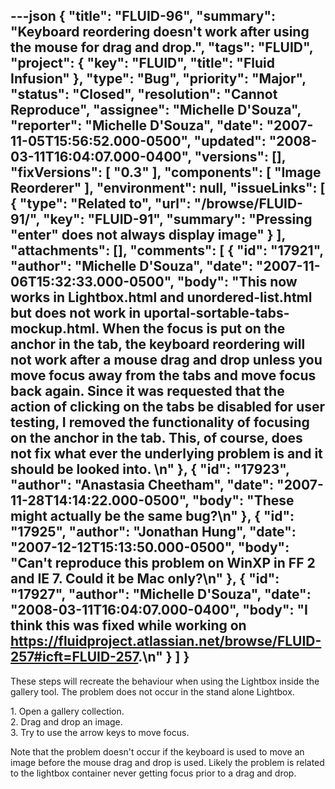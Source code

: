 ---json
{
  "title": "FLUID-96",
  "summary": "Keyboard reordering doesn't work after using the mouse for drag and drop.",
  "tags": "FLUID",
  "project": {
    "key": "FLUID",
    "title": "Fluid Infusion"
  },
  "type": "Bug",
  "priority": "Major",
  "status": "Closed",
  "resolution": "Cannot Reproduce",
  "assignee": "Michelle D'Souza",
  "reporter": "Michelle D'Souza",
  "date": "2007-11-05T15:56:52.000-0500",
  "updated": "2008-03-11T16:04:07.000-0400",
  "versions": [],
  "fixVersions": [
    "0.3"
  ],
  "components": [
    "Image Reorderer"
  ],
  "environment": null,
  "issueLinks": [
    {
      "type": "Related to",
      "url": "/browse/FLUID-91/",
      "key": "FLUID-91",
      "summary": "Pressing \"enter\" does not always display image"
    }
  ],
  "attachments": [],
  "comments": [
    {
      "id": "17921",
      "author": "Michelle D'Souza",
      "date": "2007-11-06T15:32:33.000-0500",
      "body": "This now works in Lightbox.html and unordered-list.html but does not work in uportal-sortable-tabs-mockup.html. When the focus is put on the anchor in the tab, the keyboard reordering will not work after a mouse drag and drop unless you move focus away from the tabs and move focus back again. Since it was requested that the action of clicking on the tabs be disabled for user testing, I removed the functionality of focusing on the anchor in the tab. This, of course, does not fix what ever the underlying problem is and it should be looked into. &#x20;\n"
    },
    {
      "id": "17923",
      "author": "Anastasia Cheetham",
      "date": "2007-11-28T14:14:22.000-0500",
      "body": "These might actually be the same bug?\n"
    },
    {
      "id": "17925",
      "author": "Jonathan Hung",
      "date": "2007-12-12T15:13:50.000-0500",
      "body": "Can't reproduce this problem on WinXP in FF 2 and IE 7. Could it be Mac only?\n"
    },
    {
      "id": "17927",
      "author": "Michelle D'Souza",
      "date": "2008-03-11T16:04:07.000-0400",
      "body": "I think this was fixed while working on <https://fluidproject.atlassian.net/browse/FLUID-257#icft=FLUID-257>.\n"
    }
  ]
}
---
These steps will recreate the behaviour when using the Lightbox inside the gallery tool. The problem does not occur in the stand alone Lightbox.

1\. Open a gallery collection.\
2\. Drag and drop an image.\
3\. Try to use the arrow keys to move focus.

Note that the problem doesn't occur if the keyboard is used to move an image before the mouse drag and drop is used. Likely the problem is related to the lightbox container never getting focus prior to a drag and drop.

        
